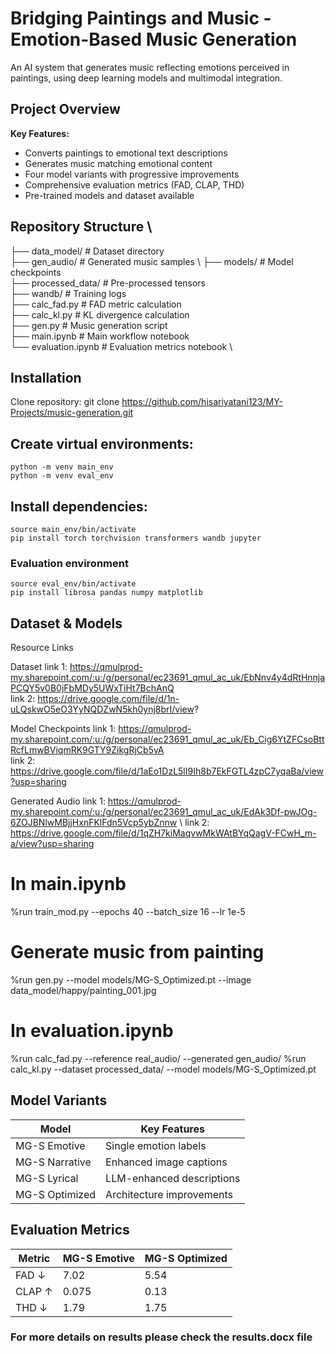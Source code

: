 # Bridging Paintings and Music - Emotion-Based Music Generation

An AI system that generates music reflecting emotions perceived in paintings, using deep learning models and multimodal integration.

## Project Overview
**Key Features:**
- Converts paintings to emotional text descriptions
- Generates music matching emotional content
- Four model variants with progressive improvements
- Comprehensive evaluation metrics (FAD, CLAP, THD)
- Pre-trained models and dataset available

## Repository Structure \
├── data_model/           # Dataset directory  \
├── gen_audio/            # Generated music samples \ 
├── models/               # Model checkpoints   \
├── processed_data/       # Pre-processed tensors   \
├── wandb/                # Training logs  \
├── calc_fad.py           # FAD metric calculation \
├── calc_kl.py            # KL divergence calculation  \
├── gen.py                # Music generation script   \
├── main.ipynb            # Main workflow notebook   \
└── evaluation.ipynb      # Evaluation metrics notebook   \

## Installation
Clone repository: git clone https://github.com/hisariyatani123/MY-Projects/music-generation.git

## Create virtual environments:

	python -m venv main_env
	python -m venv eval_env

## Install dependencies:

	source main_env/bin/activate
	pip install torch torchvision transformers wandb jupyter

### Evaluation environment
	source eval_env/bin/activate
	pip install librosa pandas numpy matplotlib

## Dataset & Models
Resource	Links

Dataset		link 1: https://qmulprod-my.sharepoint.com/:u:/g/personal/ec23691_qmul_ac_uk/EbNnv4y4dRtHnnjaPCQY5v0B0jFbMDy5UWxTiHt7BchAnQ \
		link 2:	https://drive.google.com/file/d/1n-uLQskwO5eO3YyNQDZwN5kh0ynj8brI/view?

Model Checkpoints	link 1: https://qmulprod-my.sharepoint.com/:u:/g/personal/ec23691_qmul_ac_uk/Eb_Cig6YtZFCsoBttRcfLmwBViqmRK9GTY9ZikgRjCb5vA \
			link 2: https://drive.google.com/file/d/1aEo1DzL5lI9Ih8b7EkFGTL4zpC7yqaBa/view?usp=sharing

Generated Audio		link 1: https://qmulprod-my.sharepoint.com/:u:/g/personal/ec23691_qmul_ac_uk/EdAk3Df-pwJOg-6ZOJBNlwMBjjHxnFKlFdn5Vcp5ybZnnw \ 
			link 2: https://drive.google.com/file/d/1qZH7kiMaqvwMkWAtBYqQagV-FCwH_m-a/view?usp=sharing

# In main.ipynb
%run train_mod.py --epochs 40 --batch_size 16 --lr 1e-5

# Generate music from painting
%run gen.py --model models/MG-S_Optimized.pt --image data_model/happy/painting_001.jpg


# In evaluation.ipynb
%run calc_fad.py --reference real_audio/ --generated gen_audio/
%run calc_kl.py --dataset processed_data/ --model models/MG-S_Optimized.pt

## Model Variants
| Model | Key Features |
|-----------|----------|
| MG-S Emotive     | Single emotion labels	      |
| MG-S Narrative       | Enhanced image captions  |
| MG-S Lyrical   | LLM-enhanced descriptions|
| MG-S Optimized   | Architecture improvements|
	

## Evaluation Metrics
| Metric | MG-S Emotive | MG-S Optimized |
|-----------|----------|--------------|
| FAD ↓     | 7.02      | 5.54         |
| CLAP ↑       | 0.075  | 0.13         |
| THD ↓   | 1.79| 1.75        |

### For more details on results please check the results.docx file


